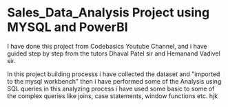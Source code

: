 # Sales_Data_Analysis Project using MYSQL and PowerBI

I have done this project from Codebasics Youtube Channel, and i have guided step by step from the tutors Dhaval Patel sir and Hemanand Vadivel sir.

In this project building processs i have collected the dataset and "imported to the mysql workbench" then i have performed some of the Analysis using SQL queries in this analyzing process i have used some basic to some of the complex queries like joins, case statements, window functions etc.
hjk
